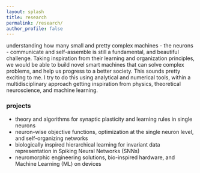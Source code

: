 ```yaml
---
layout: splash
title: research
permalink: /research/
author_profile: false
---
```


understanding how many small and pretty complex machines - the neurons - communicate and self-assemble is still a fundamental, and beautiful challenge. Taking inspiration from their learning and organization principles, we would be able to build novel smart machines that can solve complex problems, and help us progress to a better society. This sounds pretty exciting to me. I try to do this using analytical and numerical tools, within a multidisciplinary approach getting inspiration from physics, theoretical neuroscience, and machine learning. 

### projects
- theory and algorithms for synaptic plasticity and learning rules in single neurons
- neuron-wise objective functions, optimization at the single neuron level, and self-organizing networks
- biologically inspired hierarchical learning for invariant data representation in Spiking Neural Networks (SNNs)
- neuromorphic engineering solutions, bio-inspired hardware, and Machine Learning (ML) on devices
